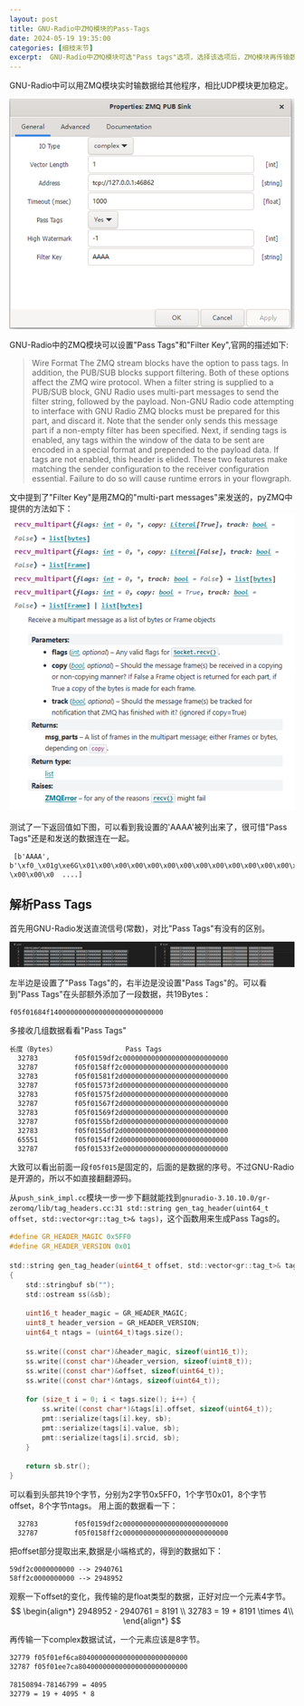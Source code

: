 ```yaml
---
layout: post
title: GNU-Radio中ZMQ模块的Pass-Tags
date: 2024-05-19 19:35:00
categories: [细枝末节]
excerpt:  GNU-Radio中ZMQ模块可选"Pass tags"选项，选择该选项后，ZMQ模块再传输数据时会在数据包的头部添加额外19Bytes的头部，其中包含数据的offset信息。
---
```


GNU-Radio中可以用ZMQ模块实时输数据给其他程序，相比UDP模块更加稳定。

![alt text](./assets/ZMQ-PUB-Sink-Block-in-GNURadio.png)

GNU-Radio中的ZMQ模块可以设置"Pass Tags"和"Filter Key",官网的描述如下:

>Wire Format
>The ZMQ stream blocks have the option to pass tags. In addition, the PUB/SUB blocks support filtering. Both of these options affect the ZMQ wire protocol.
>When a filter string is supplied to a PUB/SUB block, GNU Radio uses multi-part messages to send the filter string, followed by the payload. Non-GNU Radio code attempting to interface with GNU Radio ZMQ blocks must be prepared for this part, and discard it. Note that the sender only sends this message part if a non-empty filter has been specified.
>Next, if sending tags is enabled, any tags within the window of the data to be sent are encoded in a special format and prepended to the payload data. If tags are not enabled, this header is elided.
>These two features make matching the sender configuration to the receiver configuration essential. Failure to do so will cause runtime errors in your flowgraph.

文中提到了"Filter Key"是用ZMQ的"multi-part messages"来发送的，pyZMQ中提供的方法如下：
![alt text](./assets/recv_multipart.png)

测试了一下返回值如下图，可以看到我设置的'AAAA'被列出来了，很可惜"Pass Tags"还是和发送的数据连在一起。

```
 [b'AAAA', b'\xf0_\x01g\xe6G\x01\x00\x00\x00\x00\x00\x00\x00\x00\x00\x00\x00\x00\x00\x00\x80?\x00\x00\x0  ....]
```

## 解析Pass Tags

首先用GNU-Radio发送直流信号(常数)，对比"Pass Tags"有没有的区别。

![alt text](./assets/passtags_recv_data.png)

左半边是设置了"Pass Tags"的，右半边是没设置"Pass Tags"的。可以看到"Pass Tags"在头部额外添加了一段数据，共19Bytes：
```
f05f01684f1400000000000000000000000000
```

多接收几组数据看看"Pass Tags"

```
长度（Bytes）                 Pass Tags
  32783         f05f0159df2c00000000000000000000000000
  32787         f05f0158ff2c00000000000000000000000000
  32783         f05f01581f2d00000000000000000000000000
  32787         f05f01573f2d00000000000000000000000000
  32783         f05f01575f2d00000000000000000000000000
  32787         f05f01567f2d00000000000000000000000000
  32783         f05f01569f2d00000000000000000000000000
  32787         f05f0155bf2d00000000000000000000000000
  32783         f05f0155df2d00000000000000000000000000
  65551         f05f0154ff2d00000000000000000000000000
  32787         f05f01533f2e00000000000000000000000000
```

大致可以看出前面一段`f05f015`是固定的，后面的是数据的序号。不过GNU-Radio是开源的，所以不如直接翻翻源码。

从`push_sink_impl.cc`模块一步一步下翻就能找到`gnuradio-3.10.10.0/gr-zeromq/lib/tag_headers.cc:31 std::string gen_tag_header(uint64_t offset, std::vector<gr::tag_t>& tags)`，这个函数用来生成Pass Tags的。

```c
#define GR_HEADER_MAGIC 0x5FF0
#define GR_HEADER_VERSION 0x01

std::string gen_tag_header(uint64_t offset, std::vector<gr::tag_t>& tags)
{
    std::stringbuf sb("");
    std::ostream ss(&sb);

    uint16_t header_magic = GR_HEADER_MAGIC;
    uint8_t header_version = GR_HEADER_VERSION;
    uint64_t ntags = (uint64_t)tags.size();

    ss.write((const char*)&header_magic, sizeof(uint16_t));
    ss.write((const char*)&header_version, sizeof(uint8_t));
    ss.write((const char*)&offset, sizeof(uint64_t));
    ss.write((const char*)&ntags, sizeof(uint64_t));

    for (size_t i = 0; i < tags.size(); i++) {
        ss.write((const char*)&tags[i].offset, sizeof(uint64_t));
        pmt::serialize(tags[i].key, sb);
        pmt::serialize(tags[i].value, sb);
        pmt::serialize(tags[i].srcid, sb);
    }

    return sb.str();
}
```

可以看到头部共19个字节，分别为2字节0x5FF0，1个字节0x01，8个字节offset，8个字节ntags。
用上面的数据看一下：
```
  32783         f05f0159df2c00000000000000000000000000
  32787         f05f0158ff2c00000000000000000000000000
```

把offset部分提取出来,数据是小端格式的，得到的数据如下：
```
59df2c0000000000 --> 2940761
58ff2c0000000000 --> 2948952
```
观察一下offset的变化，我传输的是float类型的数据，正好对应一个元素4字节。
$$
\begin{align*}
2948952 - 2940761 = 8191 \\
32783 = 19 + 8191 \times 4\\
\end{align*}
$$

再传输一下complex数据试试，一个元素应该是8字节。
```
32779 f05f01ef6ca804000000000000000000000000
32787 f05f01ee7ca804000000000000000000000000

78150894-78146799 = 4095
32779 = 19 + 4095 * 8
```
